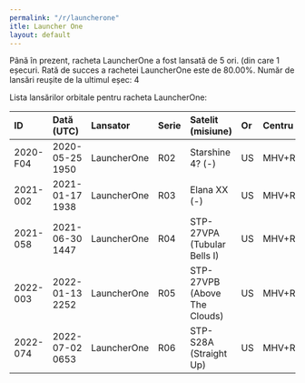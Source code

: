 ```yaml
---
permalink: "/r/launcherone"
itle: Launcher One
layout: default
---
```


Până în prezent, racheta LauncherOne a fost lansată de 5 ori.
(din care 1 eșecuri.
Rată de succes a rachetei LauncherOne este de 80.00%.
Număr de lansări reușite de la ultimul eșec: 4

Lista lansărilor orbitale pentru racheta LauncherOne:


| ID       | Dată (UTC)      | Lansator    | Serie   | Satelit (misiune)            | Or   | Centru      | R   |
|:---------|:----------------|:------------|:--------|:-----------------------------|:-----|:------------|:----|
| 2020-F04 | 2020-05-25 1950 | LauncherOne | R02     | Starshine 4? (-)             | US   | MHV+RW12/30 | F   |
| 2021-002 | 2021-01-17 1938 | LauncherOne | R03     | Elana XX (-)                 | US   | MHV+RW12/30 | S   |
| 2021-058 | 2021-06-30 1447 | LauncherOne | R04     | STP-27VPA (Tubular Bells I)  | US   | MHV+RW12/30 | S   |
| 2022-003 | 2022-01-13 2252 | LauncherOne | R05     | STP-27VPB (Above The Clouds) | US   | MHV+RW12/30 | S   |
| 2022-074 | 2022-07-02 0653 | LauncherOne | R06     | STP-S28A (Straight Up)       | US   | MHV+RW12/30 | S   |

